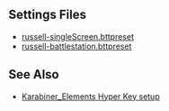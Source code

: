 ## Settings Files

- [russell-singleScreen.bttpreset](./russell-singleScreen.bttpreset) 
- [russell-battlestation.bttpreset](./russell-battlestation.bttpreset) 

## See Also

- [Karabiner_Elements Hyper Key setup](/Karabiner-Elements/README.md)
